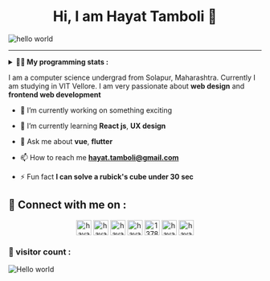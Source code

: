 <h1 align="center" > Hi, I am Hayat Tamboli 👋</h1>

![hello world](https://github.com/hayat-tamboli/hayat-tamboli/raw/master/hello-world.png)

<hr/>

<details> 
 <summary> <b>👨‍💻 My programming stats : </b></summary>

<br>

<div align="center">
  
![Hayat's github stats](https://github-readme-stats.vercel.app/api?username=hayat-tamboli&show_icons=true&title_color=2257EA&icon_color=2257EA&bg_color=f7f7f7)
![Top Langs](https://github-readme-stats.vercel.app/api/top-langs/?username=hayat-tamboli&title_color=2257EA&bg_color=f7f7f7&layout=compact&hide=html)

</div>

<a href="https://stackoverflow.com/users/13782112/hayat-tamboli"><img src="https://stackoverflow.com/users/flair/13782112.png?theme=clean" width="208" height="58" alt="profile for Hayat Tamboli at Stack Overflow, Q&amp;A for professional and enthusiast programmers" title="profile for Hayat Tamboli at Stack Overflow, Q&amp;A for professional and enthusiast programmers"></a>

<!--START_SECTION:waka-->
![Lines of code](https://img.shields.io/badge/From%20Hello%20World%20I%27ve%20Written-141616%20lines%20of%20code-blue)

**I'm a Night 🦉** 

```text
🌞 Morning    50 commits     ██░░░░░░░░░░░░░░░░░░░░░░░   9.51% 
🌆 Daytime    204 commits    █████████░░░░░░░░░░░░░░░░   38.78% 
🌃 Evening    149 commits    ███████░░░░░░░░░░░░░░░░░░   28.33% 
🌙 Night      123 commits    █████░░░░░░░░░░░░░░░░░░░░   23.38%

```
📅 **I'm Most Productive on Sunday** 

```text
Monday       55 commits     ██░░░░░░░░░░░░░░░░░░░░░░░   10.46% 
Tuesday      63 commits     ███░░░░░░░░░░░░░░░░░░░░░░   11.98% 
Wednesday    73 commits     ███░░░░░░░░░░░░░░░░░░░░░░   13.88% 
Thursday     53 commits     ██░░░░░░░░░░░░░░░░░░░░░░░   10.08% 
Friday       58 commits     ██░░░░░░░░░░░░░░░░░░░░░░░   11.03% 
Saturday     73 commits     ███░░░░░░░░░░░░░░░░░░░░░░   13.88% 
Sunday       151 commits    ███████░░░░░░░░░░░░░░░░░░   28.71%

```


📊 **This Week I Spent My Time On** 

```text
💬 Programming Languages: 
C                        2 hrs 36 mins       ████████████████████████░   95.51% 
C++                      6 mins              █░░░░░░░░░░░░░░░░░░░░░░░░   3.99% 
Markdown                 0 secs              ░░░░░░░░░░░░░░░░░░░░░░░░░   0.51%

```

**I Mostly Code in Dart** 

```text
Dart                     7 repos             ████░░░░░░░░░░░░░░░░░░░░░   19.44% 
JavaScript               5 repos             ███░░░░░░░░░░░░░░░░░░░░░░   13.89% 
Vue                      5 repos             ███░░░░░░░░░░░░░░░░░░░░░░   13.89% 
CSS                      3 repos             ██░░░░░░░░░░░░░░░░░░░░░░░   8.33% 
HTML                     3 repos             ██░░░░░░░░░░░░░░░░░░░░░░░   8.33%

```



<!--END_SECTION:waka-->

</details>

I am a computer science undergrad from Solapur, Maharashtra. Currently I am studying in VIT Vellore. I am very passionate about __web design__ and __frontend web development__


- 🔭 I’m currently working on something exciting

- 🌱 I’m currently learning **React js**, **UX design**

- 💬 Ask me about **vue**, **flutter**

- 📫 How to reach me **hayat.tamboli@gmail.com**

- ⚡ Fun fact **I can solve a rubick's cube under 30 sec**

## 🔗 Connect with me on :

<p align="center">
<a href="https://hayattamboli.vercel.app/" target="blank"><img align="center" src="https://simpleicons.org/icons/awesomelists.svg" alt="hayattamboli" height="30" width="30" /></a>
<a href="https://codepen.io/hayattamboli" target="blank"><img align="center" src="https://cdn.jsdelivr.net/npm/simple-icons@3.0.1/icons/codepen.svg" alt="hayattamboli" height="30" width="30" /></a>
<!--<a href="https://dev.to/hayattamboli" target="blank"><img align="center" src="https://cdn.jsdelivr.net/npm/simple-icons@3.0.1/icons/dev-dot-to.svg" alt="hayattamboli" height="30" width="30" /></a>-->
<a href="https://twitter.com/hayattamboli" target="blank"><img align="center" src="https://cdn.jsdelivr.net/npm/simple-icons@3.0.1/icons/twitter.svg" alt="hayattamboli" height="30" width="30" /></a>
<a href="https://linkedin.com/in/hayat-tamboli" target="blank"><img align="center" src="https://cdn.jsdelivr.net/npm/simple-icons@3.0.1/icons/linkedin.svg" alt="hayat-tamboli" height="30" width="30" /></a>
<a href="https://stackoverflow.com/users/13782112/hayat-tamboli" target="blank"><img align="center" src="https://cdn.jsdelivr.net/npm/simple-icons@3.0.1/icons/stackoverflow.svg" alt="13782112/hayat-tamboli" height="30" width="30" /></a>
<!--<a href="https://fb.com/hayattamboli" target="blank"><img align="center" src="https://cdn.jsdelivr.net/npm/simple-icons@3.0.1/icons/facebook.svg" alt="hayattamboli" height="30" width="30" /></a>-->
<a href="https://instagram.com/hayattamboli" target="blank"><img align="center" src="https://cdn.jsdelivr.net/npm/simple-icons@3.0.1/icons/instagram.svg" alt="hayattamboli" height="30" width="30" /></a>
<a href="https://dribbble.com/hayattamboli" target="blank"><img align="center" src="https://cdn.jsdelivr.net/npm/simple-icons@3.0.1/icons/dribbble.svg" alt="hayattamboli" height="30" width="30" /></a>
<!--<a href="https://medium.com/@hayattamboli" target="blank"><img align="center" src="https://cdn.jsdelivr.net/npm/simple-icons@3.0.1/icons/medium.svg" alt="@hayat.tamboli" height="30" width="30" /></a>-->
</p>


### 👀 visitor count :

<img src="https://profile-counter.glitch.me/hayat-tamboli/count.svg" alt="Hello world" />
